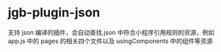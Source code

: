 # jgb-plugin-json

支持 json 编译的插件，会自动查找.json 中符合小程序引用规则的资源，例如 app.js 中的 pages 的相关四个文件以及
usingComponents 中的组件等资源
